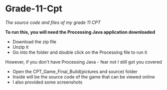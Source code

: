 # Grade-11-Cpt
*The source code and files of my grade 11 CPT*

**To run this, you will need the Processing Java application downloaded**
- Download the zip file
- Unzip it
- Go into the folder and double click on the Processing file to run it

However, if you don't have Processing Java - fear not I still got you covered
- Open the CPT_Game_Final_Build(pictures and source) folder
- Inside will be the source code of the game that can be viewed online
- I also provided some screenshots
